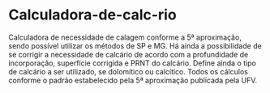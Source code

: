 # Calculadora-de-calc-rio
Calculadora de necessidade de calagem conforme a 5ª aproximação, sendo possível utilizar os métodos de SP e MG.
Há ainda a possibilidade de se corrigir a necessidade de calcário de acordo com a profundidade de incorporação, superfície corrigida e PRNT do calcário.
Define ainda o tipo de calcário a ser utilizado, se dolomítico ou calcítico. Todos os cálculos conforme o padrão estabelecido pela 5ª aproximação
publicada pela UFV.
